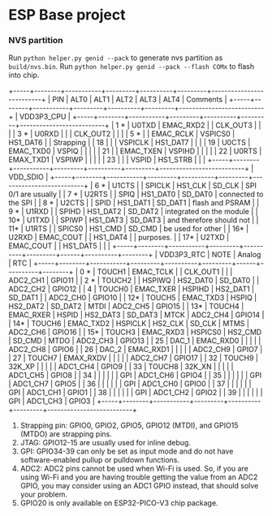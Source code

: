 # ESP Base project

### NVS partition

Run `python helper.py genid --pack` to generate nvs partition as `build/nvs.bin`.
Run `python helper.py genid --pack --flash COMx` to flash into chip.

+-----+--------+-----------+---------+----------+---------+--------------------------+
| PIN | ALT0   | ALT1      | ALT2    | ALT3     | ALT4    | Comments                 |
+-----+--------+-----------+---------+----------+---------+--------------------------+
| VDD3P3_CPU                                                                         |
+-----+--------+-----------+---------+----------+---------+--------------------------+
| 1 * | U0TXD  | EMAC_RXD2 |         | CLK_OUT3 |         |                          |
| 3 * | U0RXD  |           |         | CLK_OUT2 |         |                          |
| 5 * |        | EMAC_RCLK | VSPICS0 | HS1_DAT6 |         | Strapping                |
| 18  |        |           | VSPICLK | HS1_DAT7 |         |                          |
| 19  | U0CTS  | EMAC_TXD0 | VSPIQ   |          |         |                          |
| 21  |        | EMAC_TXEN | VSPIHD  |          |         |                          |
| 22  | U0RTS  | EMAX_TXD1 | VSPIWP  |          |         |                          |
| 23  |        |           | VSPID   | HS1_STRB |         |                          |
+-----+--------+-----------+---------+----------+---------+--------------------------+
| VDD_SDIO                                                                           |
+-----+--------+-----------+---------+----------+---------+--------------------------+
| 6 * | U1CTS  |           | SPICLK  | HS1_CLK  | SD_CLK  | SPI 0/1 are usually      |
| 7 * | U2RTS  |           | SPIQ    | HS1_DAT0 | SD_DAT0 | connected to the SPI     |
| 8 * | U2CTS  |           | SPID    | HS1_DAT1 | SD_DAT1 | flash and PSRAM          |
| 9 * | U1RXD  |           | SPIHD   | HS1_DAT2 | SD_DAT2 | integrated on the module |
| 10* | U1TXD  |           | SPIWP   | HS1_DAT3 | SD_DAT3 | and therefore should not |
| 11* | U1RTS  |           | SPICS0  | HS1_CMD  | SD_CMD  | be used for other        |
| 16* | U2RXD  | EMAC_COUT |         | HS1_DAT4 |         | purposes.                |
| 17* | U2TXD  | EMAC_COUT |         | HS1_DAT5 |         |                          |
+-----+--------+-----------+---------+----------+---------+------+----------+--------+
| VDD3P3_RTC                                              | NOTE | Analog   | RTC    |
+-----+--------+-----------+---------+----------+---------+------+----------+--------+
| 0 * | TOUCH1 | EMAC_TCLK |         | CLK_OUT1 |         |      | ADC2_CH1 | GPIO11 |
| 2 * | TOUCH2 |           | HSPIWQ  | HS2_DAT0 | SD_DAT0 |      | ADC2_CH2 | GPIO12 |
| 4   | TOUCH0 | EMAC_TXER | HSPIHD  | HS2_DAT1 | SD_DAT1 |      | ADC2_CH0 | GPIO10 |
| 12* | TOUCH5 | EMAC_TXD3 | HSPIQ   | HS2_DAT2 | SD_DAT2 | MTDI | ADC2_CH5 | GPIO15 |
| 13* | TOUCH4 | EMAC_RXER | HSPID   | HS2_DAT3 | SD_DAT3 | MTCK | ADC2_CH4 | GPIO14 |
| 14* | TOUCH6 | EMAC_TXD2 | HSPICLK | HS2_CLK  | SD_CLK  | MTMS | ADC2_CH6 | GPIO16 |
| 15* | TOUCH3 | EMAC_RXD3 | HSPICS0 | HS2_CMD  | SD_CMD  | MTDO | ADC2_CH3 | GPIO13 |
| 25  | DAC_1  | EMAC_RXD0 |         |          |         |      | ADC2_CH8 | GPIO6  |
| 26  | DAC_2  | EMAC_RXD1 |         |          |         |      | ADC2_CH9 | GPIO7  |
| 27  | TOUCH7 | EMAX_RXDV |         |          |         |      | ADC2_CH7 | GPIO17 |
| 32  | TOUCH9 | 32K_XP    |         |          |         |      | ADC1_CH4 | GPIO9  |
| 33  | TOUCH8 | 32K_XN    |         |          |         |      | ADC1_CH5 | GPIO8  |
| 34  |        |           |         |          |         | GPI  | ADC1_CH6 | GPIO4  |
| 35  |        |           |         |          |         | GPI  | ADC1_CH7 | GPIO5  |
| 36  |        |           |         |          |         | GPI  | ADC1_CH0 | GPIO0  |
| 37  |        |           |         |          |         | GPI  | ADC1_CH1 | GPIO1  |
| 38  |        |           |         |          |         | GPI  | ADC1_CH2 | GPIO2  |
| 39  |        |           |         |          |         | GPI  | ADC1_CH3 | GPIO3  |
+-----+--------+-----------+---------+----------+---------+--------------------------+

1. Strapping pin: GPIO0, GPIO2, GPIO5, GPIO12 (MTDI), and GPIO15 (MTDO) are strapping pins.
2. JTAG: GPIO12-15 are usually used for inline debug.
3. GPI: GPIO34-39 can only be set as input mode and do not have software-enabled pullup or pulldown functions.
4. ADC2: ADC2 pins cannot be used when Wi-Fi is used. So, if you are using Wi-Fi and you are having trouble getting the value from an ADC2 GPIO, you may consider using an ADC1 GPIO instead, that should solve your problem.
5. GPIO20 is only available on ESP32-PICO-V3 chip package.
